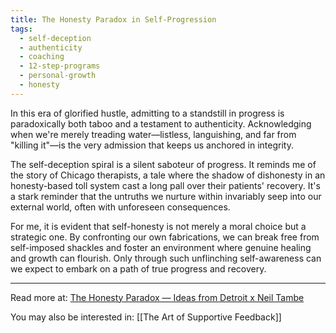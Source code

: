 ```yaml
---
title: The Honesty Paradox in Self-Progression
tags:
  - self-deception
  - authenticity
  - coaching
  - 12-step-programs
  - personal-growth
  - honesty
---
```

In this era of glorified hustle, admitting to a standstill in progress is paradoxically both taboo and a testament to authenticity. Acknowledging when we're merely treading water—listless, languishing, and far from "killing it"—is the very admission that keeps us anchored in integrity.

The self-deception spiral is a silent saboteur of progress. It reminds me of the story of Chicago therapists, a tale where the shadow of dishonesty in an honesty-based toll system cast a long pall over their patients' recovery. It's a stark reminder that the untruths we nurture within invariably seep into our external world, often with unforeseen consequences.

For me, it is evident that self-honesty is not merely a moral choice but a strategic one. By confronting our own fabrications, we can break free from self-imposed shackles and foster an environment where genuine healing and growth can flourish. Only through such unflinching self-awareness can we expect to embark on a path of true progress and recovery.

----

Read more at: [The Honesty Paradox — Ideas from Detroit x Neil Tambe](https://www.neiltambe.com/blog/2018/9/2/the-honesty-paradox)

You may also be interested in: [[The Art of Supportive Feedback]]